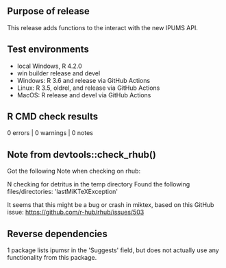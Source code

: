 ## Purpose of release
This release adds functions to the interact with the new IPUMS API.

## Test environments
* local Windows, R 4.2.0
* win builder release and devel
* Windows: R 3.6 and release via GitHub Actions
* Linux: R 3.5, oldrel, and release via GitHub Actions
* MacOS: R release and devel via GitHub Actions

## R CMD check results

0 errors | 0 warnings | 0 notes

## Note from devtools::check_rhub()

Got the following Note when checking on rhub:

N  checking for detritus in the temp directory
   Found the following files/directories:
     'lastMiKTeXException'

It seems that this might be a bug or crash in miktex, based on this GitHub 
issue: https://github.com/r-hub/rhub/issues/503

## Reverse dependencies
1 package lists ipumsr in the 'Suggests' field, but does not actually use any
functionality from this package.
